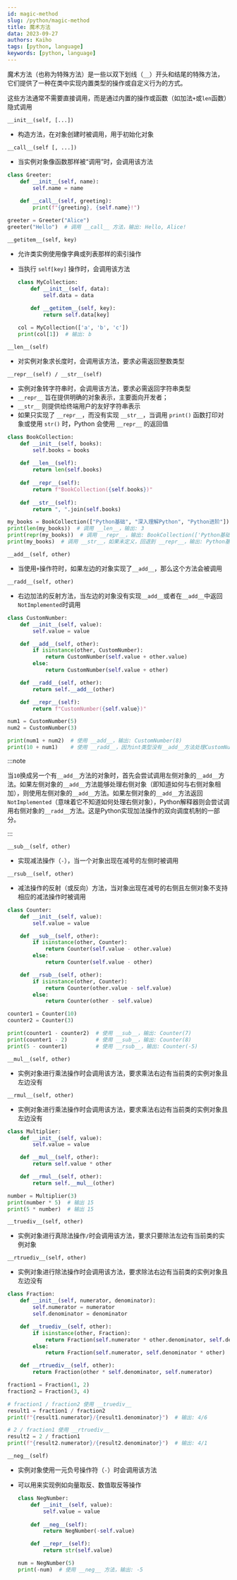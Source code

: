 ```yaml
---
id: magic-method
slug: /python/magic-method
title: 魔术方法
data: 2023-09-27
authors: Kaiho
tags: [python, language]
keywords: [python, language]
---
```

魔术方法（也称为特殊方法）是一些以双下划线（`__`）开头和结尾的特殊方法，它们提供了一种在类中实现内置类型的操作或自定义行为的方式。

这些方法通常不需要直接调用，而是通过内置的操作或函数（如加法`+`或`len`函数）隐式调用

`__init__(self, [...])`

- 构造方法，在对象创建时被调用，用于初始化对象

`__call__(self [, ...])`

- 当实例对象像函数那样被“调用”时，会调用该方法

```python
class Greeter:
    def __init__(self, name):
        self.name = name
    
    def __call__(self, greeting):
        print(f"{greeting}, {self.name}!")

greeter = Greeter("Alice")
greeter("Hello")  # 调用 __call__ 方法，输出: Hello, Alice!
```



`__getitem__(self, key)`

- 允许类实例使用像字典或列表那样的索引操作

- 当执行 `self[key]` 操作时，会调用该方法

  ```python
  class MyCollection:
      def __init__(self, data):
          self.data = data
      
      def __getitem__(self, key):
          return self.data[key]
  
  col = MyCollection(['a', 'b', 'c'])
  print(col[1])  # 输出: b
  ```

  

`__len__(self)`

- 对实例对象求长度时，会调用该方法，要求必需返回整数类型

`__repr__(self) / __str__(self)`

- 实例对象转字符串时，会调用该方法，要求必需返回字符串类型
-  `__repr__` 旨在提供明确的对象表示，主要面向开发者；
- `__str__` 则提供给终端用户的友好字符串表示
- 如果只实现了 `__repr__`，而没有实现 `__str__`，当调用 `print()` 函数打印对象或使用 `str()` 时，Python 会使用 `__repr__` 的返回值

```py
class BookCollection:
    def __init__(self, books):
        self.books = books
    
    def __len__(self):
        return len(self.books)
    
    def __repr__(self):
        return f"BookCollection({self.books})"
    
    def __str__(self):
        return ", ".join(self.books)

my_books = BookCollection(["Python基础", "深入理解Python", "Python进阶"])
print(len(my_books))  # 调用 __len__，输出: 3
print(repr(my_books))  # 调用 __repr__，输出: BookCollection(['Python基础', '深入理解Python', 'Python进阶'])
print(my_books)  # 调用 __str__，如果未定义，回退到 __repr__，输出: Python基础, 深入理解Python, Python进阶
```



`__add__(self, other)`

- 当使用`+`操作符时，如果左边的对象实现了`__add__`，那么这个方法会被调用

`__radd__(self, other)`

- 右边加法的反射方法，当左边的对象没有实现`__add__`或者在`__add__`中返回`NotImplemented`时调用

```python
class CustomNumber:
    def __init__(self, value):
        self.value = value

    def __add__(self, other):
        if isinstance(other, CustomNumber):
            return CustomNumber(self.value + other.value)
        else:
            return CustomNumber(self.value + other)

    def __radd__(self, other):
        return self.__add__(other)

    def __repr__(self):
        return f"CustomNumber({self.value})"

num1 = CustomNumber(5)
num2 = CustomNumber(3)

print(num1 + num2)  # 使用 __add__，输出: CustomNumber(8)
print(10 + num1)    # 使用 __radd__，因为int类型没有__add__方法处理CustomNumber类型，输出: CustomNumber(15)
```

:::note

当`10`换成另一个有`__add__`方法的对象时，首先会尝试调用左侧对象的`__add__`方法。如果左侧对象的`__add__`方法能够处理右侧对象（即知道如何与右侧对象相加），则使用左侧对象的`__add__`方法。如果左侧对象的`__add__`方法返回`NotImplemented`（意味着它不知道如何处理右侧对象），Python解释器则会尝试调用右侧对象的`__radd__`方法。这是Python实现加法操作的双向调度机制的一部分。

:::

`__sub__(self, other)`

- 实现减法操作（`-`），当一个对象出现在减号的左侧时被调用

`__rsub__(self, other)`

- 减法操作的反射（或反向）方法，当对象出现在减号的右侧且左侧对象不支持相应的减法操作时被调用

```python
class Counter:
    def __init__(self, value):
        self.value = value

    def __sub__(self, other):
        if isinstance(other, Counter):
            return Counter(self.value - other.value)
        else:
            return Counter(self.value - other)

    def __rsub__(self, other):
        if isinstance(other, Counter):
            return Counter(other.value - self.value)
        else:
            return Counter(other - self.value)

counter1 = Counter(10)
counter2 = Counter(3)

print(counter1 - counter2)  # 使用 __sub__，输出: Counter(7)
print(counter1 - 2)         # 使用 __sub__，输出: Counter(8)
print(5 - counter1)         # 使用 __rsub__，输出: Counter(-5)
```

`__mul__(self, other)`

- 实例对象进行乘法操作时会调用该方法，要求乘法右边有当前类的实例对象且左边没有

`__rmul__(self, other)`

- 实例对象进行乘法操作时会调用该方法，要求乘法右边有当前类的实例对象且左边没有

```python
class Multiplier:
    def __init__(self, value):
        self.value = value

    def __mul__(self, other):
        return self.value * other

    def __rmul__(self, other):
        return self.__mul__(other)

number = Multiplier(3)
print(number * 5)  # 输出 15
print(5 * number)  # 输出 15
```

`__truediv__(self, other)`

- 实例对象进行真除法操作`/`时会调用该方法，要求只要除法左边有当前类的实例对象

`__rtruediv__(self, other)`

- 实例对象进行除法操作时会调用该方法，要求除法右边有当前类的实例对象且左边没有

```python
class Fraction:
    def __init__(self, numerator, denominator):
        self.numerator = numerator
        self.denominator = denominator

    def __truediv__(self, other):
        if isinstance(other, Fraction):
            return Fraction(self.numerator * other.denominator, self.denominator * other.numerator)
        else:
            return Fraction(self.numerator, self.denominator * other)

    def __rtruediv__(self, other):
        return Fraction(other * self.denominator, self.numerator)

fraction1 = Fraction(1, 2)
fraction2 = Fraction(3, 4)

# fraction1 / fraction2 使用 __truediv__
result1 = fraction1 / fraction2
print(f"{result1.numerator}/{result1.denominator}")  # 输出: 4/6

# 2 / fraction1 使用 __rtruediv__
result2 = 2 / fraction1
print(f"{result2.numerator}/{result2.denominator}")  # 输出: 4/1
```

`__neg__(self)`

- 实例对象使用一元负号操作符（`-`）时会调用该方法

- 可以用来实现例如向量取反、数值取反等操作

  ```python
  class NegNumber:
      def __init__(self, value):
          self.value = value
      
      def __neg__(self):
          return NegNumber(-self.value)
  
      def __repr__(self):
          return str(self.value)
  
  num = NegNumber(5)
  print(-num)  # 使用 __neg__ 方法，输出: -5
  ```

  

